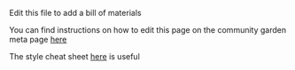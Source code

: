 Edit this file to add a bill of materials

You can find instructions on how to edit this page on the community garden meta page [here](http://maslowcommunitygarden.org/Website.html?instructions=true)



The style cheat sheet [here](https://github.com/adam-p/markdown-here/wiki/Markdown-Cheatsheet) is useful